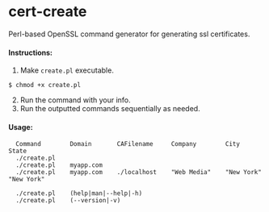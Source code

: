 # cert-create

Perl-based OpenSSL command generator for generating ssl certificates.

#### Instructions:

1. Make `create.pl` executable.
```
$ chmod +x create.pl
```
2. Run the command with your info.
3. Run the outputted commands sequentially as needed.


#### Usage:

```
  Command        Domain       CAFilename     Company        City          State
  ./create.pl
  ./create.pl    myapp.com
  ./create.pl    myapp.com    ./localhost    "Web Media"    "New York"    "New York"

  ./create.pl    (help|man|--help|-h)
  ./create.pl    (--version|-v)
```
